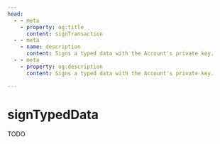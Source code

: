```yaml
---
head:
  - - meta
    - property: og:title
      content: signTransaction
  - - meta
    - name: description
      content: Signs a typed data with the Account's private key.
  - - meta
    - property: og:description
      content: Signs a typed data with the Account's private key.

---
```


# signTypedData

TODO